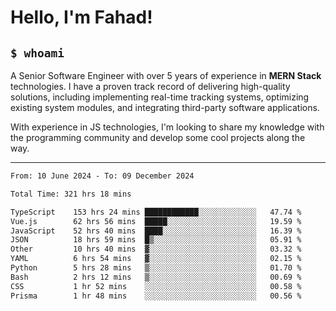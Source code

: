 <h1>Hello, I'm Fahad!</h1>

<h2><code>$ whoami</code></h2>

A Senior Software Engineer with over 5 years of experience in **MERN Stack** technologies. I have a proven track record of delivering high-quality solutions, including implementing real-time tracking systems, optimizing existing system modules, and integrating third-party software applications.

With experience in JS technologies, I'm looking to share my knowledge with the programming community and develop some cool projects along the way.

---

<!--START_SECTION:waka-->

```txt
From: 10 June 2024 - To: 09 December 2024

Total Time: 321 hrs 18 mins

TypeScript    153 hrs 24 mins ████████████░░░░░░░░░░░░░   47.74 %
Vue.js        62 hrs 56 mins  █████░░░░░░░░░░░░░░░░░░░░   19.59 %
JavaScript    52 hrs 40 mins  ████░░░░░░░░░░░░░░░░░░░░░   16.39 %
JSON          18 hrs 59 mins  █▒░░░░░░░░░░░░░░░░░░░░░░░   05.91 %
Other         10 hrs 40 mins  ▓░░░░░░░░░░░░░░░░░░░░░░░░   03.32 %
YAML          6 hrs 54 mins   ▓░░░░░░░░░░░░░░░░░░░░░░░░   02.15 %
Python        5 hrs 28 mins   ▒░░░░░░░░░░░░░░░░░░░░░░░░   01.70 %
Bash          2 hrs 12 mins   ▒░░░░░░░░░░░░░░░░░░░░░░░░   00.69 %
CSS           1 hr 52 mins    ░░░░░░░░░░░░░░░░░░░░░░░░░   00.58 %
Prisma        1 hr 48 mins    ░░░░░░░░░░░░░░░░░░░░░░░░░   00.56 %
```

<!--END_SECTION:waka-->

<!--
**heyFahad/heyFahad** is a ✨ _special_ ✨ repository because its `README.md` (this file) appears on your GitHub profile.

Here are some ideas to get you started:

- 🔭 I’m currently working on ...
- 🌱 I’m currently learning ...
- 👯 I’m looking to collaborate on ...
- 🤔 I’m looking for help with ...
- 💬 Ask me about ...
- 📫 How to reach me: ...
- 😄 Pronouns: ...
- ⚡ Fun fact: ...
-->
